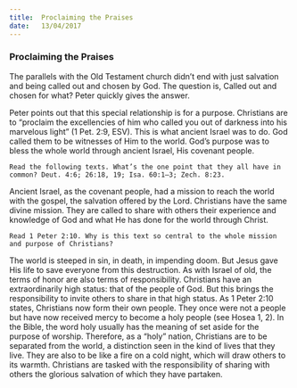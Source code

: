 ```yaml
---
title:  Proclaiming the Praises
date:   13/04/2017
---
```


### Proclaiming the Praises 

The parallels with the Old Testament church didn’t end with just salvation and being called out and chosen by God. The question is, Called out and chosen for what? Peter quickly gives the answer.

Peter points out that this special relationship is for a purpose. Christians are to “proclaim the excellencies of him who called you out of darkness into his marvelous light” (1 Pet. 2:9, ESV). This is what ancient Israel was to do. God called them to be witnesses of Him to the world. God’s purpose was to bless the whole world through ancient Israel, His covenant people.

`Read the following texts. What’s the one point that they all have in common? Deut. 4:6; 26:18, 19; Isa. 60:1–3; Zech. 8:23.`

Ancient Israel, as the covenant people, had a mission to reach the world with the gospel, the salvation offered by the Lord. Christians have the same divine mission. They are called to share with others their experience and knowledge of God and what He has done for the world through Christ. 

`Read 1 Peter 2:10. Why is this text so central to the whole mission and purpose of Christians?`

The world is steeped in sin, in death, in impending doom. But Jesus gave His life to save everyone from this destruction. As with Israel of old, the terms of honor are also terms of responsibility. Christians have an extraordinarily high status: that of the people of God. But this brings the responsibility to invite others to share in that high status. As 1 Peter 2:10 states, Christians now form their own people. They once were not a people but have now received mercy to become a holy people (see Hosea 1, 2). In the Bible, the word holy usually has the meaning of set aside for the purpose of worship. Therefore, as a “holy” nation, Christians are to be separated from the world, a distinction seen in the kind of lives that they live. They are also to be like a fire on a cold night, which will draw others to its warmth. Christians are tasked with the responsibility of sharing with others the glorious salvation of which they have partaken.